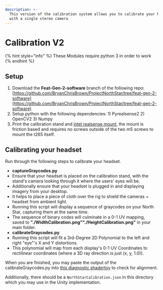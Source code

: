 ```yaml
---
description: >-
  This version of the calibration system allows you to calibrate your headset
  with a single stereo camera
---
```


# Calibration V2

{% hint style="info" %}
These Modules require python 3 in order to work
{% endhint %}

## Setup

1. Download the **Feat-Gen-2-software** branch of the following repo: [https://github.com/BryanChrisBrown/ProjectNorthStar/tree/feat-gen-2-software](https://github.com/BryanChrisBrown/ProjectNorthStar/tree/feat-gen-2-software)
2. Setup python with the following dependencies:  1\) Pyrealsense2 2\) OpenCV2 3\) Numpy
3. Print the calibration stand and [intel realsense mount](https://drive.google.com/file/d/1emnKXaevUyY_jEExWeCeesK_AUDbetcu/view?usp=sharing), the mount is friction based and requires no screws outside of the two m5 screws to mount the t265 itself.

## Calibrating your headset

Run through the following steps to calibrate your headset. 

* **captureGraycodes.py**
* Ensure that your headset is placed on the calibration stand, with the stand's camera looking through it where the users' eyes will be.
* Additionally ensure that your headset is plugged in and displaying imagery from your desktop.
* It helps to place a piece of cloth over the rig to shield the cameras + headset from ambient light.
* Running this script will display a sequence of graycodes on your North Star, capturing them at the same time.
* The sequence of binary codes will culminate in a 0-1 UV mapping, saved to **"./WidthCalibration.png""./HeightCalibration.png"** in your main folder.
* **calibrateGraycodes.py**
* Running this script will fit a 3rd-Degree 2D Polynomial to the left and right "eye"'s X and Y distortions.
* This polynomial will map from each display's 0-1 UV Coordinates to rectilinear coordinates \(where a 3D ray direction is just \(x, y, 1.0\)\).

When you are finished, you may paste the output of the calibrateGraycodes.py into [this diagnostic shadertoy](https://www.shadertoy.com/view/wsscD4) to check for alignment.

Additionally, there should be a `NorthStarCalibration.json` in this directory which you may use in the Unity implementation.



